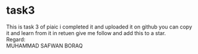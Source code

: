 # task3

This is task 3 of piaic 
i completed it and uploaded it on github 
you can copy it and learn from it in retuen give me follow and add this to a star.
<br>Regard:
<br>MUHAMMAD SAFWAN BORAQ
